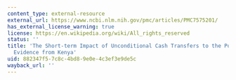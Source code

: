 ```yaml
---
content_type: external-resource
external_url: https://www.ncbi.nlm.nih.gov/pmc/articles/PMC7575201/
has_external_license_warning: true
license: https://en.wikipedia.org/wiki/All_rights_reserved
status: ''
title: 'The Short-term Impact of Unconditional Cash Transfers to the Poor: Experimental
  Evidence from Kenya'
uid: 882347f5-7c8c-4bd8-9e0e-4c3ef3e9de5c
wayback_url: ''
---
```

